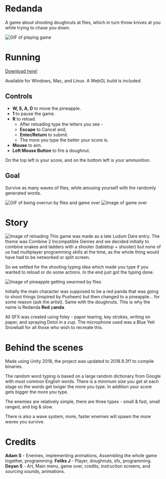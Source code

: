 # Redanda
A game about shooting doughnuts at flies, which in turn throw knives at you while trying to chase you down.

![GIF of playing game](https://github.com/giodestone/Redanda/tree/master/Images/GIF1.gif)

# Running
[Download here!](https://github.com/giodestone/Redanda/releases)

Available for Windows, Mac, and Linux. A WebGL build is included.

## Controls
* **W, S, A, D** to move the pineapple.
* **1** to pause the game.
* **R** to reload.
    * After reloading type the letters you see - 
    * **Escape** to Cancel and; 
    * **Enter/Return** to submit.
    * The more you type the better your score is.
* **Mouse** to aim.
* **Left Mouse Button** to fire a doughnut.

On the top left is your score, and on the bottom left is your ammunition.

## Goal
Survive as many waves of flies, while amusing yourself with the randomly generated words. 

![GIF of being overrun by flies and game over](https://github.com/giodestone/Redanda/tree/master/Images/GIF2.gif)
![Image of game over](https://github.com/giodestone/Redanda/tree/master/Images/Image3.jpg)
# Story
![Image of reloading](https://github.com/giodestone/Redanda/tree/master/Images/Image1.jpg)
This game was made as a late Ludum Dare entry. The theme was Combine 2 Incompatible Genres and we decided initially to combine snakes and ladders with a shooter (tabletop + shooter) but none of us had multiplayer programming skills at the time, as the whole thing would have had to be networked or split screen.

So we settled for the shooting typing idea which made you type if you wanted to reload or do some actions. In the end just got the typing done.

![Image of pineapple getting swarmed by flies](https://github.com/giodestone/Redanda/tree/master/Images/Image2.jpg)

Initially the main character was supposed to be a red panda that was going to shoot things (inspired by Pusheen) but then changed to a pineapple... for some reason (ask the artist). Same with the doughnuts. This is why the name is Redanda **Red** p**anda**.

All SFX was created using foley - paper tearing, key strokes, writing on paper, and spraying Detol in a cup. The microphone used was a Blue Yeti Snowball for all those who wish to recreate this.

# Behind the scenes
Made using Unity 2018, the project was updated to 2018.9.3f1 to compile binaries.

The random word typing is based on a large random dictionary from Google with most common English words. There is a minimum size you get at each stage so the words get longer the more you type. In addition your score gets bigger the more you type.

The enemies are relatively simple, there are three types - small & fast, small ranged, and big & slow.

There is also a wave system, more, faster enemies will spawn the more waves you survive.

# Credits
**Adam S** - Enemies, implementing animations, Assembling the whole game together, programming.
**Feliks J** - Player, doughnuts, sfx, programming.
**Deyan S** - Art, Main menu, game over, credits, instruction screens, and sourcing sounds, animations.
